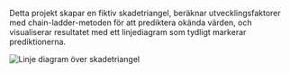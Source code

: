 Detta projekt skapar en fiktiv skadetriangel, beräknar utvecklingsfaktorer med chain-ladder-metoden för att prediktera okända värden, och visualiserar resultatet med ett linjediagram som tydligt markerar prediktionerna.


![Linje diagram över skadetriangel](bilder/linjediagram.png)
